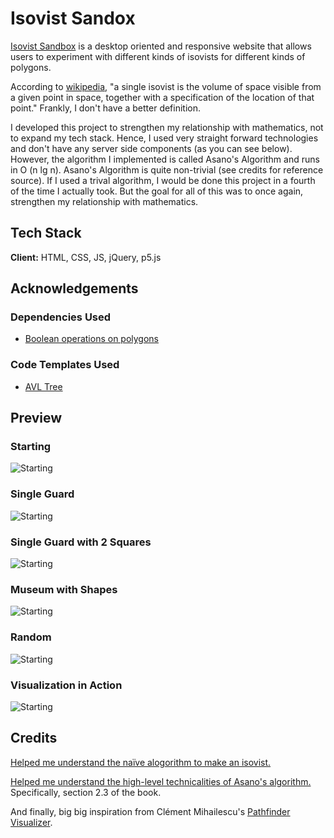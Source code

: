 
# Isovist Sandox
[Isovist Sandbox](https://moxil-shah.github.io/Isovist-Sandbox/) is a desktop oriented and responsive website that allows
users to experiment with different kinds
of isovists for different kinds of polygons.

According to [wikipedia](https://en.wikipedia.org/wiki/Isovist), 
"a single isovist is the volume of space visible from a given point in space, 
together with a specification of the location of that point." Frankly, I don't have a better definition.


I developed this project to strengthen my relationship with mathematics, not to expand my tech stack. Hence, I used very straight forward technologies and don't have any server side components 
(as you can see below). However, the algorithm I implemented is called Asano's Algorithm and runs in O (n lg n). Asano's Algorithm is quite non-trivial (see credits for reference source). 
If I used a trival algorithm, I would be done this project in a fourth of the time I actually took.
But the goal for all of this was to once again, strengthen my relationship with mathematics.

## Tech Stack

**Client:** HTML, CSS, JS, jQuery, p5.js



## Acknowledgements

### Dependencies Used

- [Boolean operations on polygons](https://github.com/velipso/polybooljs)

### Code Templates Used
 - [AVL Tree](https://www.geeksforgeeks.org/avl-tree-set-2-deletion/?ref=lbp)



## Preview
### Starting
![Starting](https://raw.githubusercontent.com/moxil-shah/Isovist-Sandbox/master/images/Demo1.png)

### Single Guard
![Starting](https://raw.githubusercontent.com/moxil-shah/Isovist-Sandbox/master/images/Demo2.png)

### Single Guard with 2 Squares
![Starting](https://raw.githubusercontent.com/moxil-shah/Isovist-Sandbox/master/images/Demo3.png)

### Museum with Shapes
![Starting](https://raw.githubusercontent.com/moxil-shah/Isovist-Sandbox/master/images/Demo4.png)

### Random
![Starting](https://raw.githubusercontent.com/moxil-shah/Isovist-Sandbox/master/images/Demo5.png)

### Visualization in Action
![Starting](https://raw.githubusercontent.com/moxil-shah/Isovist-Sandbox/master/images/Demo6.png)

## Credits

[Helped me understand the naïve alogorithm to make an isovist.](https://www.redblobgames.com/articles/visibility/)

[Helped me understand the high-level technicalities of Asano's algorithm.](https://www.cambridge.org/core/books/visibility-algorithms-in-the-plane/BCD82CF5FE665832FAC4AAAB68305AF1) Specifically, section 2.3 of the book.

And finally, big big inspiration from Clément Mihailescu's [Pathfinder Visualizer](https://clementmihailescu.github.io/Pathfinding-Visualizer/).